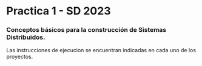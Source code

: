 # Practica 1 - SD 2023

### Conceptos básicos para la construcción de Sistemas Distribuidos.

Las instrucciones de ejecucion se encuentran indicadas en cada uno de los proyectos. 

